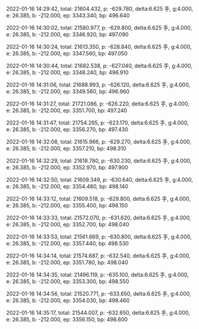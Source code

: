 2022-01-16 14:29:42, total: 21604.432, p: -629.780, delta:6.625 手, g:4.000, e: 26.385, b: -212.000, ep: 3343.340, bp: 496.640

2022-01-16 14:30:02, total: 21580.977, p: -629.800, delta:6.625 手, g:4.000, e: 26.385, b: -212.000, ep: 3346.920, bp: 497.090

2022-01-16 14:30:24, total: 21613.350, p: -628.840, delta:6.625 手, g:4.000, e: 26.385, b: -212.000, ep: 3347.560, bp: 497.050

2022-01-16 14:30:44, total: 21682.538, p: -627.040, delta:6.625 手, g:4.000, e: 26.385, b: -212.000, ep: 3348.240, bp: 496.910

2022-01-16 14:31:06, total: 21688.993, p: -626.120, delta:6.625 手, g:4.000, e: 26.385, b: -212.000, ep: 3349.560, bp: 496.960

2022-01-16 14:31:27, total: 21721.086, p: -626.220, delta:6.625 手, g:4.000, e: 26.385, b: -212.000, ep: 3351.700, bp: 497.240

2022-01-16 14:31:47, total: 21754.265, p: -623.170, delta:6.625 手, g:4.000, e: 26.385, b: -212.000, ep: 3356.270, bp: 497.430

2022-01-16 14:32:08, total: 21615.966, p: -629.270, delta:6.625 手, g:4.000, e: 26.385, b: -212.000, ep: 3357.210, bp: 498.310

2022-01-16 14:32:29, total: 21618.780, p: -630.230, delta:6.625 手, g:4.000, e: 26.385, b: -212.000, ep: 3352.970, bp: 497.900

2022-01-16 14:32:50, total: 21609.349, p: -630.640, delta:6.625 手, g:4.000, e: 26.385, b: -212.000, ep: 3354.480, bp: 498.140

2022-01-16 14:33:12, total: 21609.518, p: -629.800, delta:6.625 手, g:4.000, e: 26.385, b: -212.000, ep: 3355.400, bp: 498.150

2022-01-16 14:33:33, total: 21572.070, p: -631.620, delta:6.625 手, g:4.000, e: 26.385, b: -212.000, ep: 3352.700, bp: 498.040

2022-01-16 14:33:53, total: 21561.669, p: -630.800, delta:6.625 手, g:4.000, e: 26.385, b: -212.000, ep: 3357.440, bp: 498.530

2022-01-16 14:34:14, total: 21574.687, p: -632.540, delta:6.625 手, g:4.000, e: 26.385, b: -212.000, ep: 3351.780, bp: 498.040

2022-01-16 14:34:35, total: 21496.119, p: -635.100, delta:6.625 手, g:4.000, e: 26.385, b: -212.000, ep: 3353.300, bp: 498.550

2022-01-16 14:34:56, total: 21520.771, p: -633.650, delta:6.625 手, g:4.000, e: 26.385, b: -212.000, ep: 3354.030, bp: 498.460

2022-01-16 14:35:17, total: 21544.007, p: -632.650, delta:6.625 手, g:4.000, e: 26.385, b: -212.000, ep: 3356.150, bp: 498.600